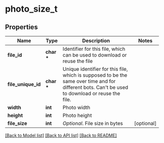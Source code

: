 # photo_size_t

## Properties
Name | Type | Description | Notes
------------ | ------------- | ------------- | -------------
**file_id** | **char \*** | Identifier for this file, which can be used to download or reuse the file | 
**file_unique_id** | **char \*** | Unique identifier for this file, which is supposed to be the same over time and for different bots. Can&#39;t be used to download or reuse the file. | 
**width** | **int** | Photo width | 
**height** | **int** | Photo height | 
**file_size** | **int** | *Optional*. File size in bytes | [optional] 

[[Back to Model list]](../README.md#documentation-for-models) [[Back to API list]](../README.md#documentation-for-api-endpoints) [[Back to README]](../README.md)


